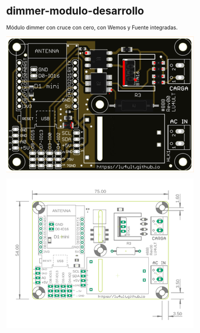 # dimmer-modulo-desarrollo

Módulo dimmer con cruce con cero, con Wemos y Fuente integradas.


![diagram](./imagenes/dimmer-modulo-rev00.png)

![diagram](./imagenes/dimensiones.png)
